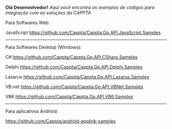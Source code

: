 **Olá Desenvolvedor!**
_Aqui você encontra os exemplos de códigos para integração com as soluções da CAPPTA_

Para Softwares Web:

JavaScript
https://github.com/Cappta/Cappta.Gp.API.JavaScript.Samples

------------------------------------------------------------

Para Softwares Desktop (Windows):

C#
https://github.com/Cappta/Cappta.Gp.API.CSharp.Samples

Delphi
https://github.com/Cappta/Cappta.Gp.API.Delphi.Samples

Lazarus
https://github.com/Cappta/Cappta.Gp.API.Lazarus.Samples

VB.net
https://github.com/Cappta/Cappta.Gp.API.VBNet.Samples

VB6
https://github.com/Cappta/Cappta.Gp.API.VB6.Samples

------------------------------------------------------------

Para aplicativos Android:

https://github.com/Cappta/android-applink-samples


